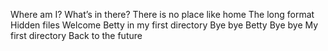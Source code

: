 Where am I?
What’s in there?
There is no place like home
The long format
Hidden files
Welcome
Betty in my first directory
Bye bye Betty
Bye bye My first directory
Back to the future
